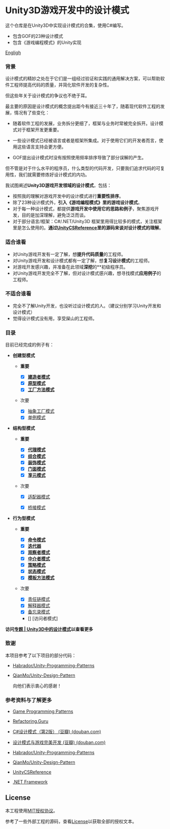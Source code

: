 # Unity3D游戏开发中的设计模式



这个仓库是在Unity3D中实现设计模式的合集，使用C#编写。

- 包含GOF的23种设计模式
- 包含《游戏编程模式》的Unity实现

[Engligh](README-EN.md)



### 背景

设计模式的精妙之处在于它们是一组经过验证和实践的通用解决方案，可以帮助软件工程师提高代码的质量，并简化软件开发的复杂性。

但这些年关于设计模式的争议也不绝于耳。

最主要的原因是设计模式的概念提出距今有接近三十年了，随着现代软件工程的发展，情况有了些变化：

- 随着软件工程的发展，业务拆分更细了，框架与业务时常被完全拆开。设计模式对于框架开发更重要。

- 一些设计模式已经被语言或者是框架所集成。对于使用它们的开发者而言，使用这些语言支持会更方便。

- GOF提出设计模式时没有按照使用频率排序导致了部分误解的产生。

但不管是对于什么水平的程序员，什么类型的代码开发，只要我们追求代码的可复用性，我们就需要修炼好设计模式的内功。


我试图阐述**Unity3D游戏开发领域的设计模式**，包括：
- 按照我的理解对游戏开发中的设计模式进行**重要性排序**。
- 除了23种设计模式外，**引入《游戏编程模式》里的游戏设计模式**。
- 对于每一种设计模式，都提供**游戏开发中使用它的思路和例子**，聚焦游戏开发，目的是加深理解，避免泛泛而谈。
- 对于部分语言/框架：C#/.NET/Unity3D 框架里用得比较多的模式，关注框架里是怎么使用的。**通过[UnityCSReference](https://github.com/Unity-Technologies/UnityCsReference)里的源码来谈对设计模式的理解**。


### 适合谁看

- 对Unity游戏开发有一定了解，想**提升代码质量**的工程师。
- 对Unity游戏开发和设计模式都有一定了解，想**复习设计模式**的工程师。
- 对游戏开发感兴趣，并准备在此领域**深挖**的**初级程序员。
- 对Unity游戏开发完全不了解，但对设计模式感兴趣，想寻找模式**应用例子**的工程师。

### 不适合谁看

- 完全不了解Unity开发，也没听过设计模式的人。（建议分别学习Unity开发和设计模式）
- 觉得设计模式没有用，享受屎山的工程师。


### 目录

目前已经完成的例子有：

- **创建型模式**

  - **重要**

    - [x] **[建造者模式](./Assets/CreationalPatterns/BuilderPattern/README.md)**
    - [x] **[原型模式](./Assets/CreationalPatterns/Prototype/README.md)**
    - [x] **[工厂方法模式](./Assets/CreationalPatterns/FactoryMethod/README.md)**

  - 次要

    - [x] [抽象工厂模式](./Assets/CreationalPatterns/AbstractFactory/README.md)
    - [x] [单例模式](./Assets/CreationalPatterns/Singleton/README.md)

- **结构型模式**

  - **重要**

    - [x] **[代理模式](./Assets/StructuralPattern/Proxy/README.md)**
    - [x] **[组合模式](./Assets/StructuralPattern/CompositePattern/README.md)**
    - [x] **[装饰模式](./Assets/StructuralPattern/DecoratorPattern/README.md)**
    - [x] **[门面模式](./Assets/StructuralPattern/FacadePattern/README.md)**
    - [x] **[享元模式](./Assets/StructuralPattern/Flyweight/README.md)**
    
  - 次要
    - [x] [适配器模式](./Assets/StructuralPattern/AdapterPattern/README.md)
    - [x] [桥接模式](./Assets/StructuralPattern/BridgePattern/README.md)



- **行为型模式**

  - **重要**
    - [x] **[命令模式](./Assets/BehavioralPattern/Command/README.md)**
    - [x] **[迭代器](./Assets/BehavioralPattern/Iterator/README.md)**
    - [x] **[观察者模式](./Assets/BehavioralPattern/Observer/README.md)**
    - [x] **[中介者模式](./Assets/BehavioralPattern/Mediator/README.md)**
    - [x] **[策略模式](./Assets/BehavioralPattern/Strategy/README.md)**
    - [x] **[状态模式](./Assets/BehavioralPattern/State/README.md)**
    - [x] **[模板方法模式](./Assets/BehavioralPattern/TemplateMethod/README.md)**
  - 次要

    - [x] [责任链模式](./Assets/BehavioralPattern/ChainOfResponsibility/README.md)
    - [x] [解释器模式](./Assets/BehavioralPattern/Interpreter/README.md)
    - [x] [备忘录模式](./Assets/BehavioralPattern/Memento/README.md)
    - [] [访问者模式]


**访问[专题 | Unity3D中的设计模式](https://www.wenqu.site/Unity-Design-Pattern.html)以查看更多**

### 致谢

本项目参考了以下项目的部分代码：
- [Habrador/Unity-Programming-Patterns](https://github.com/Habrador/Unity-Programming-Patterns)

- [QianMo/Unity-Design-Pattern](https://github.com/QianMo/Unity-Design-Pattern)

  向他们表示衷心的感谢！

  

### 参考资料与了解更多

- [Game Programming Patterns](http://gameprogrammingpatterns.com/)

- [Refactoring.Guru](https://refactoringguru.cn/)

- [C#设计模式（第2版） (豆瓣) (douban.com)](https://book.douban.com/subject/30131470/)

- [设计模式与游戏完美开发 (豆瓣) (douban.com)](https://book.douban.com/subject/26952185/)

- [Habrador/Unity-Programming-Patterns](https://github.com/Habrador/Unity-Programming-Patterns)

- [QianMo/Unity-Design-Pattern](https://github.com/QianMo/Unity-Design-Pattern)

- [UnityCSReference](https://github.com/Unity-Technologies/UnityCsReference)

- [.NET Framework](https://referencesource.microsoft.com/)

## License

本工程使用[MIT授权协议](https://opensource.org/licenses/MIT)。

参考了一些外部工程的源码，查看[License](./LICENSE)以获取全部的授权文本。
